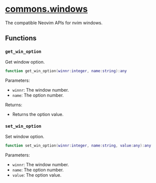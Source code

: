 <!-- markdownlint-disable MD001 MD013 MD034 MD033 MD051 MD024 -->

# [commons.windows](https://github.com/linrongbin16/commons.nvim/blob/main/lua/commons/windows.lua)

The compatible Neovim APIs for nvim windows.

## Functions

### `get_win_option`

Get window option.

```lua
function get_win_option(winnr:integer, name:string):any
```

Parameters:

- `winnr`: The window number.
- `name`: The option number.

Returns:

- Returns the option value.

### `set_win_option`

Set window option.

```lua
function set_win_option(winnr:integer, name:string, value:any):any
```

Parameters:

- `winnr`: The window number.
- `name`: The option number.
- `value`: The option value.
